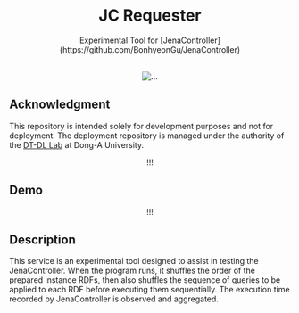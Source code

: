 <div align="center">

<h1>JC Requester</h1>
Experimental Tool for [JenaController](https://github.com/BonhyeonGu/JenaController)<br/><br/>

<picture><img src="https://img.shields.io/badge/-Python3-3776AB?style=flat-square&logo=python&logoColor=FFFFFF" alt="..."></picture>

</div>

## Acknowledgment

This repository is intended solely for development purposes and not for deployment. The deployment repository is managed under the authority of the [DT-DL Lab]() at Dong-A University.

<div align="center">

!!!

</div>

## Demo

<div align="center">

!!!

</div>

## Description

This service is an experimental tool designed to assist in testing the JenaController. When the program runs, it shuffles the order of the prepared instance RDFs, then also shuffles the sequence of queries to be applied to each RDF before executing them sequentially. The execution time recorded by JenaController is observed and aggregated.
